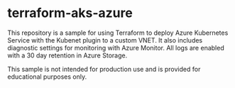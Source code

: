 # terraform-aks-azure
This repository is a sample for using Terraform to deploy Azure Kubernetes Service with the Kubenet plugin to a custom VNET.  It also includes diagnostic settings for monitoring with Azure Monitor.  All logs are enabled with a 30 day retention in Azure Storage.

This sample is not intended for production use and is provided for educational purposes only.

